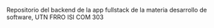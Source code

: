 Repositorio del backend de la app fullstack de la materia desarrollo de software, UTN FRRO ISI COM 303
